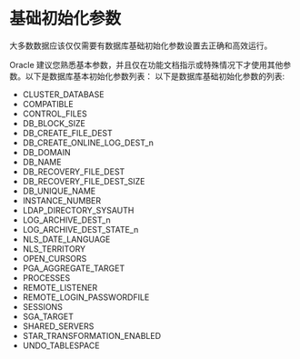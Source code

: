 # 基础初始化参数

大多数数据应该仅仅需要有数据库基础初始化参数设置去正确和高效运行。

Oracle 建议您熟悉基本参数，并且仅在功能文档指示或特殊情况下才使用其他参数。以下是数据库基本初始化参数列表：
以下是数据库基础初始化参数的列表:

- CLUSTER_DATABASE
- COMPATIBLE
- CONTROL_FILES
- DB_BLOCK_SIZE
- DB_CREATE_FILE_DEST
- DB_CREATE_ONLINE_LOG_DEST_n
- DB_DOMAIN
- DB_NAME
- DB_RECOVERY_FILE_DEST
- DB_RECOVERY_FILE_DEST_SIZE
- DB_UNIQUE_NAME
- INSTANCE_NUMBER
- LDAP_DIRECTORY_SYSAUTH
- LOG_ARCHIVE_DEST_n
- LOG_ARCHIVE_DEST_STATE_n
- NLS_DATE_LANGUAGE
- NLS_TERRITORY
- OPEN_CURSORS
- PGA_AGGREGATE_TARGET
- PROCESSES
- REMOTE_LISTENER
- REMOTE_LOGIN_PASSWORDFILE
- SESSIONS
- SGA_TARGET
- SHARED_SERVERS
- STAR_TRANSFORMATION_ENABLED
- UNDO_TABLESPACE
